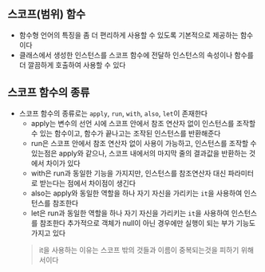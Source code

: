 ## 스코프(범위) 함수
* 함수형 언어의 특징을 좀 더 편리하게 사용할 수 있도록 기본적으로 제공하는 함수이다
* 클래스에서 생성한 인스턴스를 스코프 함수에 전달하 인스턴스의 속성이나 함수를 더 깔끔하게 호출하여 사용할 수 있다

## 스코프 함수의 종류
* 스코프 함수의 종류로는 ```apply```, ```run```, ```with```, ```also```, ```let```이 존재한다
  * apply는 변수의 선언 시에 스코프 안에서 참조 연산자 없이 인스턴스를 조작할 수 있는 함수이고, 함수가 끝나고는 조작된 인스턴스를 반환해준다
  * run은 스코프 안에서 참조 연산자 없이 사용이 가능하고, 인스턴스를 조작할 수 있는점은 apply와 같으나, 스코프 내에서의 마지막 줄의 결과값을 반환하는 것에서 차이가 있다
  * with은 run과 동일한 기능을 가지지만, 인스턴스를 참조연산자 대신 파라미터로 받는다는 점에서 차이점이 생긴다
  * also는 apply와 동일한 역할을 하나 자기 자신을 가리키는 ```it```을 사용하여 인스턴스를 참조한다
  * let은 run과 동일한 역할을 하나 자기 자신을 가리키는 ```it```을 사용하여 인스턴스를 참조한다 추가적으로 객체가 null이 아닌 경우에만 실행이 되는 부가 기능도 가지고 있다
  > it을 사용하는 이유는 스코프 밖의 것들과 이름이 중복되는것을 피하기 위해서이다 